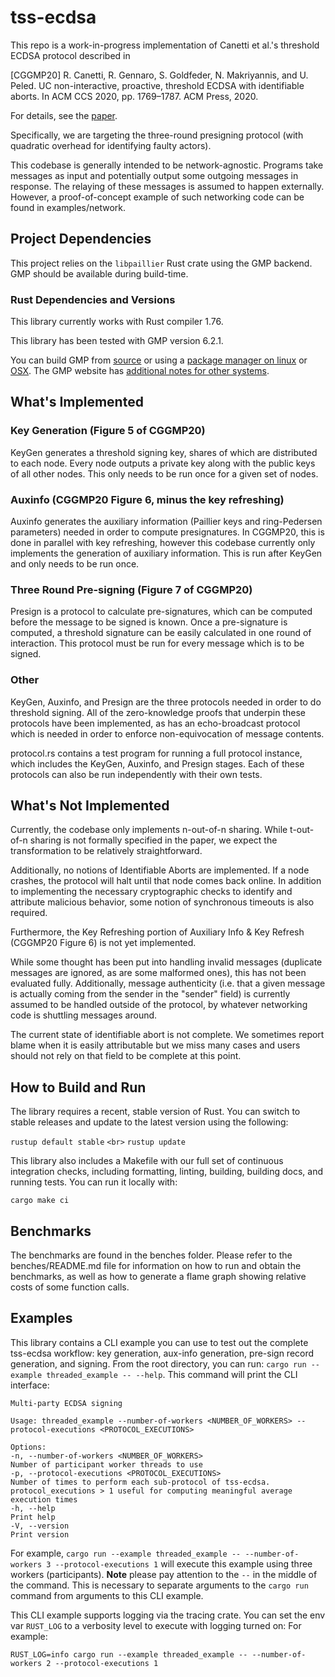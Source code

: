 # tss-ecdsa

This repo is a work-in-progress implementation of Canetti et al.'s threshold ECDSA protocol described in

[CGGMP20] R. Canetti, R. Gennaro, S. Goldfeder, N. Makriyannis, and U. Peled. UC non-interactive, proactive,  threshold ECDSA with identifiable aborts. In  ACM CCS 2020, pp. 1769–1787. ACM Press, 2020.

For details, see the [paper](https://eprint.iacr.org/2021/060.pdf).

Specifically, we are targeting the three-round presigning protocol (with quadratic overhead for identifying faulty actors).

This codebase is generally intended to be network-agnostic. Programs take messages as input and potentially output some outgoing messages in response. The relaying of these messages is assumed to happen externally. However, a proof-of-concept example of such networking code can be found in examples/network.

## Project Dependencies
This project relies on the `libpaillier` Rust crate using the GMP backend. GMP should be available during build-time.  

### Rust Dependencies and Versions

This library currently works with Rust compiler 1.76.

This library has been tested with GMP version 6.2.1.

You can build GMP from [source](https://gmplib.org/manual/Installing-GMP) or using a [package manager on linux](http://www.mathemagix.org/www/mmdoc/doc/html/external/gmp.en.html) or [OSX](https://formulae.brew.sh/formula/gmp). The GMP website has [additional notes for other systems](https://gmplib.org/manual/Notes-for-Particular-Systems).


##  What's Implemented

### Key Generation (Figure 5 of CGGMP20)

KeyGen generates a threshold signing key, shares of which are distributed to each node. Every node outputs a private key along with the public keys of all other nodes. This only needs to be run once for a given set of nodes. 

### Auxinfo (CGGMP20 Figure 6, minus the key refreshing)

Auxinfo generates the auxiliary information (Paillier keys and ring-Pedersen parameters) needed in order to compute presignatures. In CGGMP20, this is done in parallel with key refreshing, however this codebase currently only implements the generation of auxiliary information. This is run after KeyGen and only needs to be run once.

### Three Round Pre-signing (Figure 7 of CGGMP20)

Presign is a protocol to calculate pre-signatures, which can be computed before the message to be signed is known. Once a pre-signature is computed, a threshold signature can be easily calculated in one round of interaction. This protocol must be run for every message which is to be signed.

### Other

KeyGen, Auxinfo, and Presign are the three protocols needed in order to do threshold signing. All of the zero-knowledge proofs that underpin these protocols have been implemented, as has an echo-broadcast protocol which is needed in order to enforce non-equivocation of message contents.

protocol.rs contains a test program for running a full protocol instance, which includes the KeyGen, Auxinfo, and Presign stages. Each of these protocols can also be run independently with their own tests.

## What's Not Implemented

Currently, the codebase only implements n-out-of-n sharing. While t-out-of-n sharing is not formally specified in the paper, we expect the transformation to be relatively straightforward.

Additionally, no notions of Identifiable Aborts are implemented. If a node crashes, the protocol will halt until that node comes back online. In addition to implementing the necessary cryptographic checks to identify and attribute malicious behavior, some notion of synchronous timeouts is also required.

Furthermore, the Key Refreshing portion of Auxiliary Info & Key Refresh (CGGMP20 Figure 6) is not yet implemented.

While some thought has been put into handling invalid messages (duplicate messages are ignored, as are some malformed ones), this has not been evaluated fully. Additionally, message authenticity (i.e. that a given message is actually coming from the sender in the "sender" field) is currently assumed to be handled outside of the protocol, by whatever networking code is shuttling messages around.

The current state of identifiable abort is not complete. We sometimes report blame when it is easily attributable but we miss many cases and users should not rely on that field to be complete at this point. 


## How to Build and Run

The library requires a recent, stable version of Rust. You can switch to stable releases and update to the latest version using the following:

`rustup default stable` 
`<br>`
`rustup update`

This library also includes a Makefile with our full set of continuous integration checks, including formatting, linting, building, building docs, and running tests. You can run it locally with:

`cargo make ci`

## Benchmarks

The benchmarks are found in the benches folder. Please refer to the benches/README.md file for information on how to run and obtain the benchmarks, as well as how to generate a flame graph showing relative costs of some function calls.

## Examples

This library contains a CLI example you can use to test out the complete tss-ecdsa workflow: key generation, aux-info generation, pre-sign record generation, and signing.
From the root directory, you can run: `cargo run --example threaded_example -- --help`. This command will print the CLI interface:
```
Multi-party ECDSA signing

Usage: threaded_example --number-of-workers <NUMBER_OF_WORKERS> --protocol-executions <PROTOCOL_EXECUTIONS>

Options:
-n, --number-of-workers <NUMBER_OF_WORKERS>
Number of participant worker threads to use
-p, --protocol-executions <PROTOCOL_EXECUTIONS>
Number of times to perform each sub-protocol of tss-ecdsa. protocol_executions > 1 useful for computing meaningful average execution times
-h, --help
Print help
-V, --version
Print version
```
For example, `cargo run --example threaded_example -- --number-of-workers 3 --protocol-executions 1` will execute this example using three workers (participants).
**Note** please pay attention to the `--` in the middle of the command. This is necessary to separate arguments to the `cargo run` command from arguments to this
CLI example.

This CLI example supports logging via the tracing crate. You can set the env var `RUST_LOG` to a verbosity level to execute with logging turned on:
For example:
```shell
RUST_LOG=info cargo run --example threaded_example -- --number-of-workers 2 --protocol-executions 1
```